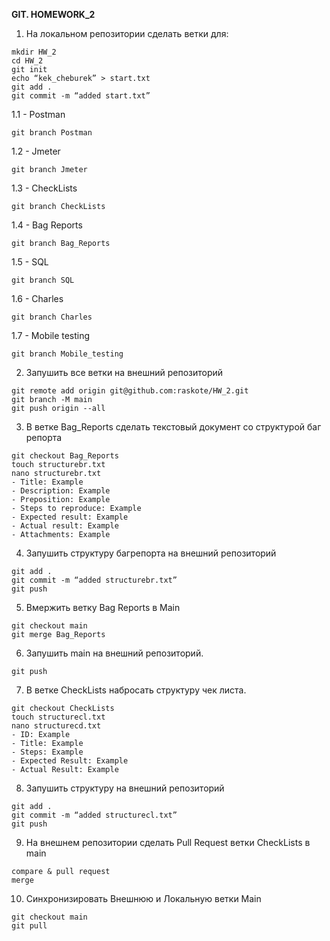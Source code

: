 **GIT. HOMEWORK_2**
1. На локальном репозитории сделать ветки для:
```
mkdir HW_2
cd HW_2
git init
echo “kek_cheburek” > start.txt
git add .
git commit -m “added start.txt”
```
1.1	- Postman
```
git branch Postman
```
1.2	- Jmeter
```
git branch Jmeter
```
1.3	- CheckLists
```
git branch CheckLists
```
1.4	- Bag Reports
```
git branch Bag_Reports
```
1.5	- SQL
```
git branch SQL
```
1.6	- Charles
```
git branch Charles
```
1.7	- Mobile testing
```
git branch Mobile_testing
```
2. Запушить все ветки на внешний репозиторий
```
git remote add origin git@github.com:raskote/HW_2.git
git branch -M main
git push origin --all
```
3. В ветке Bag_Reports сделать текстовый документ со структурой баг репорта
```
git checkout Bag_Reports
touch structurebr.txt
nano structurebr.txt
- Title: Example
- Description: Example
- Preposition: Example
- Steps to reproduce: Example
- Expected result: Example
- Actual result: Example
- Attachments: Example
```
4. Запушить структуру багрепорта на внешний репозиторий
```
git add .
git commit -m “added structurebr.txt”
git push
```
5. Вмержить ветку Bag Reports в Main
```
git checkout main
git merge Bag_Reports
```
6. Запушить main на внешний репозиторий.
```
git push
```
7. В ветке CheckLists набросать структуру чек листа.
```
git checkout CheckLists
touch structurecl.txt
nano structurecd.txt
- ID: Example
- Title: Example
- Steps: Example
- Expected Result: Example
- Actual Result: Example
```
8. Запушить структуру на внешний репозиторий
```
git add .
git commit -m “added structurecl.txt”
git push
```
9. На внешнем репозитории сделать Pull Request ветки CheckLists в main
```
compare & pull request
merge
```
10. Синхронизировать Внешнюю и Локальную ветки Main
```
git checkout main
git pull
```
